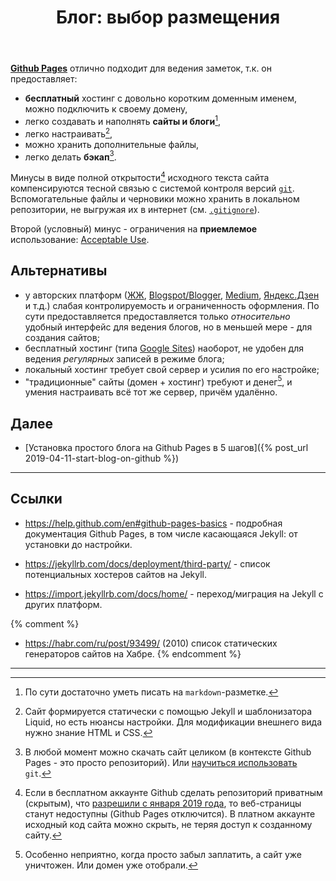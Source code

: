﻿---
layout: post
title: "Блог: выбор размещения"
---

**[Github Pages](https://pages.github.com/)** отлично подходит для ведения заметок, т.к. он предоставляет:

- **бесплатный** хостинг с довольно коротким доменным именем, можно подключить к своему домену,
- легко создавать и наполнять **сайты и блоги**[^1],
- легко настраивать[^2],
- можно хранить дополнительные файлы,
- легко делать **бэкап**[^3].

Минусы в виде полной открытости[^4] исходного текста сайта компенсируются тесной связью с системой контроля версий [`git`](https://git-scm.com). Вспомогательные файлы и черновики можно хранить в локальном репозитории, не выгружая их в интернет (см. [`.gitignore`](https://git-scm.com/docs/gitignore)).

Второй (условный) минус - ограничения на **приемлемое** использование: [Acceptable Use](https://help.github.com/en/articles/github-terms-of-service#c-acceptable-use).

<!-- Далее будет серия постов про настройку и использование сайтов на примере этого блога. -->
<!-- содержание -->

## Альтернативы

- у авторских платформ ([ЖЖ](https://www.livejournal.com/), [Blogspot/Blogger](https://www.blogger.com), [Medium](https://medium.com/), [Яндекс.Дзен](https://zen.yandex.ru/) и т.д.) слабая контролируемость и ограниченность оформления. По сути предоставляется предоставляется только _относительно_ удобный интерфейс для ведения блогов, но в меньшей мере - для создания сайтов;
- бесплатный хостинг (типа [Google Sites](https://sites.google.com)) наоборот, не удобен для ведения *регулярных* записей в режиме блога;
- локальный хостинг требует свой сервер и усилия по его настройке;
- "традиционные" сайты (домен + хостинг) требуют и денег[^5], и умения настраивать всё тот же сервер, причём удалённо.

## Далее

- [Установка простого блога на Github Pages в 5 шагов]({% post_url 2019-04-11-start-blog-on-github %})

---

## Ссылки

- <https://help.github.com/en#github-pages-basics> - подробная документация Github Pages, в том числе касающаяся Jekyll: от установки до настройки.

- <https://jekyllrb.com/docs/deployment/third-party/> - список потенциальных хостеров сайтов на Jekyll.

- <https://import.jekyllrb.com/docs/home/> - переход/миграция на Jekyll с других платформ.

{% comment %}
- <https://habr.com/ru/post/93499/> (2010) список статических генераторов сайтов на Хабре.
{% endcomment %}

---

[^1]: По сути достаточно уметь писать на `markdown`-разметке.

[^2]: Сайт формируется статически с помощью Jekyll и шаблонизатора Liquid, но есть нюансы настройки. Для модификации внешнего вида нужно знание HTML и CSS.
<!-- Подробнее по Jekyll и про Liquid здесь -->

[^3]: В любой момент можно скачать сайт целиком (в контексте Github Pages - это просто репозиторий). Или [научиться использовать](/notes/links/#git) `git`.

[^4]: Если в бесплатном аккаунте Github сделать репозиторий приватным (скрытым), что [разрешили с января 2019 года](https://github.blog/2019-01-07-new-year-new-github/), то веб-страницы станут недоступны (Github Pages отключится). В платном аккаунте исходный код сайта можно скрыть, не теряя доступ к созданному сайту.

[^5]: Особенно неприятно, когда просто забыл заплатить, а сайт уже уничтожен. Или домен уже отобрали.
